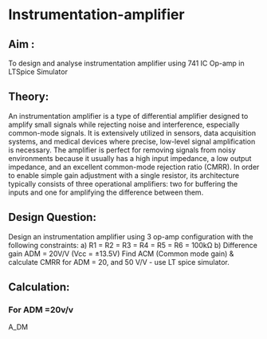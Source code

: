 # Instrumentation-amplifier
## Aim : 
To design and analyse instrumentation amplifier using 741 IC Op-amp in LTSpice Simulator 
## Theory:
An instrumentation amplifier is a type of differential amplifier designed to amplify small signals while rejecting noise and interference, especially common-mode signals. It is extensively utilized in sensors, data acquisition systems, and medical devices where precise, low-level signal amplification is necessary. The amplifier is perfect for removing signals from noisy environments because it usually has a high input impedance, a low output impedance, and an excellent common-mode rejection ratio (CMRR). In order to enable simple gain adjustment with a single resistor, its architecture typically consists of three operational amplifiers: two for buffering the inputs and one for amplifying the difference between them.
## Design Question: 
Design an instrumentation amplifier using 3 op-amp configuration with the following constraints:
a) R1 = R2 = R3 = R4 = R5 = R6 = 100kΩ
b) Difference gain ADM = 20V/V
(Vcc = ±13.5V)
Find ACM (Common mode gain) & calculate CMRR for ADM = 20, and 50 V/V - use LT spice simulator.
## Calculation:
### For ADM =20v/v
A_DM

